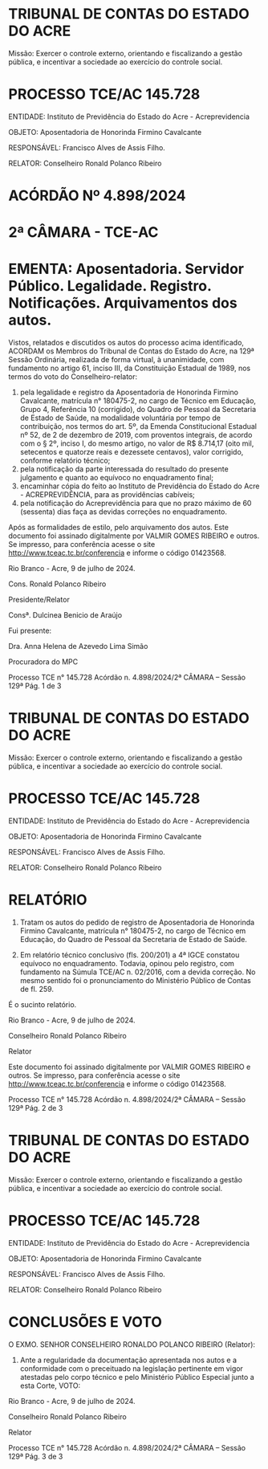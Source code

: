 # TRIBUNAL DE CONTAS DO ESTADO DO ACRE

Missão: Exercer o controle externo, orientando e fiscalizando a gestão pública, e incentivar a sociedade ao exercício do controle social.

# PROCESSO TCE/AC 145.728

ENTIDADE: Instituto de Previdência do Estado do Acre - Acreprevidencia

OBJETO: Aposentadoria de Honorinda Firmino Cavalcante

RESPONSÁVEL: Francisco Alves de Assis Filho.

RELATOR: Conselheiro Ronald Polanco Ribeiro

# ACÓRDÃO Nº 4.898/2024

# 2ª CÂMARA - TCE-AC

# EMENTA: Aposentadoria. Servidor Público. Legalidade. Registro. Notificações. Arquivamentos dos autos.

Vistos, relatados e discutidos os autos do processo acima identificado, ACORDAM os Membros do Tribunal de Contas do Estado do Acre, na 129ª Sessão Ordinária, realizada de forma virtual, à unanimidade, com fundamento no artigo 61, inciso III, da Constituição Estadual de 1989, nos termos do voto do Conselheiro-relator:

1. pela legalidade e registro da Aposentadoria de Honorinda Firmino Cavalcante, matrícula n° 180475-2, no cargo de Técnico em Educação, Grupo 4, Referência 10 (corrigido), do Quadro de Pessoal da Secretaria de Estado de Saúde, na modalidade voluntária por tempo de contribuição, nos termos do art. 5º, da Emenda Constitucional Estadual nº 52, de 2 de dezembro de 2019, com proventos integrais, de acordo com o § 2º, inciso I, do mesmo artigo, no valor de R$ 8.714,17 (oito mil, setecentos e quatorze reais e dezessete centavos), valor corrigido, conforme relatório técnico;
2. pela notificação da parte interessada do resultado do presente julgamento e quanto ao equívoco no enquadramento final;
3. encaminhar cópia do feito ao Instituto de Previdência do Estado do Acre - ACREPREVIDÊNCIA, para as providências cabíveis;
4. pela notificação do Acreprevidência para que no prazo máximo de 60 (sessenta) dias faça as devidas correções no enquadramento.

Após as formalidades de estilo, pelo arquivamento dos autos. Este documento foi assinado digitalmente por VALMIR GOMES RIBEIRO e outros. Se impresso, para conferência acesse o site http://www.tceac.tc.br/conferencia e informe o código 01423568.

Rio Branco - Acre, 9 de julho de 2024.

Cons. Ronald Polanco Ribeiro

Presidente/Relator

Consª. Dulcinea Benicio de Araújo

Fui presente:

Dra. Anna Helena de Azevedo Lima Simão

Procuradora do MPC

Processo TCE n° 145.728 Acórdão n. 4.898/2024/2ª CÂMARA – Sessão 129ª Pág. 1 de 3

# TRIBUNAL DE CONTAS DO ESTADO DO ACRE

Missão: Exercer o controle externo, orientando e fiscalizando a gestão pública, e incentivar a sociedade ao exercício do controle social.

# PROCESSO TCE/AC 145.728

ENTIDADE: Instituto de Previdência do Estado do Acre - Acreprevidencia

OBJETO: Aposentadoria de Honorinda Firmino Cavalcante

RESPONSÁVEL: Francisco Alves de Assis Filho.

RELATOR: Conselheiro Ronald Polanco Ribeiro

# RELATÓRIO

1. Tratam os autos do pedido de registro de Aposentadoria de Honorinda Firmino Cavalcante, matrícula n° 180475-2, no cargo de Técnico em Educação, do Quadro de Pessoal da Secretaria de Estado de Saúde.

2. Em relatório técnico conclusivo (fls. 200/201) a 4ª IGCE constatou equívoco no enquadramento. Todavia, opinou pelo registro, com fundamento na Súmula TCE/AC n. 02/2016, com a devida correção. No mesmo sentido foi o pronunciamento do Ministério Público de Contas de fl. 259.

É o sucinto relatório.

Rio Branco - Acre, 9 de julho de 2024.

Conselheiro Ronald Polanco Ribeiro

Relator

Este documento foi assinado digitalmente por VALMIR GOMES RIBEIRO e outros. Se impresso, para conferência acesse o site http://www.tceac.tc.br/conferencia e informe o código 01423568.

Processo TCE n° 145.728 Acórdão n. 4.898/2024/2ª CÂMARA – Sessão 129ª Pág. 2 de 3

# TRIBUNAL DE CONTAS DO ESTADO DO ACRE

Missão: Exercer o controle externo, orientando e fiscalizando a gestão pública, e incentivar a sociedade ao exercício do controle social.

# PROCESSO TCE/AC 145.728

ENTIDADE: Instituto de Previdência do Estado do Acre - Acreprevidencia

OBJETO: Aposentadoria de Honorinda Firmino Cavalcante

RESPONSÁVEL: Francisco Alves de Assis Filho.

RELATOR: Conselheiro Ronald Polanco Ribeiro

# CONCLUSÕES E VOTO

O EXMO. SENHOR CONSELHEIRO RONALDO POLANCO RIBEIRO (Relator):

1. Ante a regularidade da documentação apresentada nos autos e a conformidade com o preceituado na legislação pertinente em vigor atestadas pelo corpo técnico e pelo Ministério Público Especial junto a esta Corte, VOTO:

Rio Branco - Acre, 9 de julho de 2024.

Conselheiro Ronald Polanco Ribeiro

Relator

Processo TCE n° 145.728 Acórdão n. 4.898/2024/2ª CÂMARA – Sessão 129ª Pág. 3 de 3

